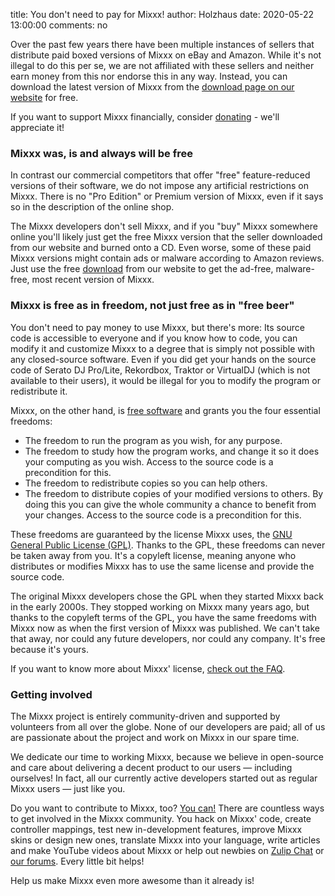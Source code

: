 title: You don't need to pay for Mixxx!
author: Holzhaus
date: 2020-05-22 13:00:00
comments: no

Over the past few years there have been multiple instances of sellers that distribute paid boxed versions of Mixxx on eBay and Amazon.
While it's not illegal to do this per se, we are not affiliated with these sellers and neither earn money from this nor endorse this in any way.
Instead, you can download the latest version of Mixxx from the [download page on our website]({filename}/pages/download.md) for free.

If you want to support Mixxx financially, consider [donating](https://www.paypal.com/cgi-bin/webscr?cmd=_s-xclick&hosted_button_id=QSFMYWN2B3JD2&source=url) - we'll appreciate it!


### Mixxx was, is and always will be free

In contrast our commercial competitors that offer "free" feature-reduced versions of their software, we do not impose any artificial restrictions on Mixxx.
There is no "Pro Edition" or Premium version of Mixxx, even if it says so in the description of the online shop.

The Mixxx developers don't sell Mixxx, and if you "buy" Mixxx somewhere online you'll likely just get the free Mixxx version that the seller downloaded from our website and burned onto a CD.
Even worse, some of these paid Mixxx versions might contain ads or malware according to Amazon reviews.
Just use the free [download]({filename}/pages/download.md) from our website to get the ad-free, malware-free, most recent version of Mixxx.


### Mixxx is free as in freedom, not just free as in "free beer"

You don't need to pay money to use Mixxx, but there's more:
Its source code is accessible to everyone and if you know how to code, you can modify it and customize Mixxx to a degree that is simply not possible with any closed-source software.
Even if you did get your hands on the source code of Serato DJ Pro/Lite, Rekordbox, Traktor or VirtualDJ (which is not available to their users), it would be illegal for you to modify the program or redistribute it.

Mixxx, on the other hand, is [free software](https://www.gnu.org/philosophy/free-sw.html) and grants you the four essential freedoms:

- The freedom to run the program as you wish, for any purpose.
- The freedom to study how the program works, and change it so it does your computing as you wish. Access to the source code is a precondition for this.
- The freedom to redistribute copies so you can help others.
- The freedom to distribute copies of your modified versions to others. By doing this you can give the whole community a chance to benefit from your changes. Access to the source code is a precondition for this.

These freedoms are guaranteed by the license Mixxx uses, the [GNU General Public License (GPL)](https://github.com/mixxxdj/mixxx/blob/master/LICENSE).
Thanks to the GPL, these freedoms can never be taken away from you.
It's a copyleft license, meaning anyone who distributes or modifies Mixxx has to use the same license and provide the source code.

The original Mixxx developers chose the GPL when they started Mixxx back in the early 2000s.
They stopped working on Mixxx many years ago, but thanks to the copyleft terms of the GPL, you have the same freedoms with Mixxx now as when the first version of Mixxx was published.
We can't take that away, nor could any future developers, nor could any company. It's free because it's yours.

If you want to know more about Mixxx' license, [check out the FAQ](https://www.gnu.org/licenses/old-licenses/gpl-2.0-faq).


### Getting involved

The Mixxx project is entirely community-driven and supported by volunteers from all over the globe.
None of our developers are paid; all of us are passionate about the project and work on Mixxx in our spare time.

We dedicate our time to working Mixxx, because we believe in open-source and care about delivering a decent product to our users — including ourselves!
In fact, all our currently active developers started out as regular Mixxx users — just like you.

Do you want to contribute to Mixxx, too?
[You can!]({filename}/pages/get-involved.md)
There are countless ways to get involved in the Mixxx community. You hack on Mixxx' code, create controller mappings, test new in-development features, improve Mixxx skins or design new ones, translate Mixxx into your language, write articles and make YouTube videos about Mixxx or help out newbies on [Zulip Chat](https://mixxx.zulipchat.com/) or [our forums](https://mixxx.org/forums/). Every little bit helps!

Help us make Mixxx even more awesome than it already is!
